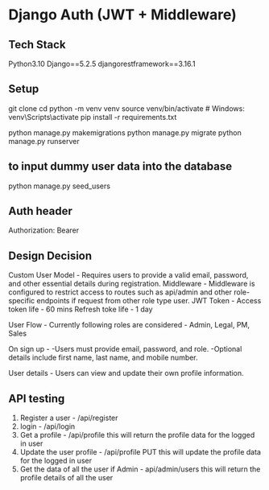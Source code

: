# Django Auth (JWT + Middleware)

## Tech Stack
Python3.10
Django==5.2.5
djangorestframework==3.16.1

## Setup
git clone <repo>
cd <project-name>
python -m venv venv
source venv/bin/activate   # Windows: venv\Scripts\activate
pip install -r requirements.txt

python manage.py makemigrations
python manage.py migrate
python manage.py runserver

## to input dummy user data into the database
python manage.py seed_users


## Auth header
Authorization: Bearer <access-token>

## Design Decision
Custom User Model - Requires users to provide a valid email, password, and other essential details during registration.
Middleware - Middleware is configured to restrict access to routes such as api/admin and other role-specific endpoints if request from other role type user.
JWT Token - Access token life - 60 mins
            Refresh toke life - 1 day

User Flow - 
    Currently following roles are considered - 
        Admin, Legal, PM, Sales

On sign up - 
  -Users must provide email, password, and role.
  -Optional details include first name, last name, and mobile number.

User details - 
    Users can view and update their own profile information.

## API testing
1. Register a user - /api/register
2. login - /api/login
3. Get a profile - /api/profile
            this will return the profile data for the logged in user
4. Update the user profile - /api/profile PUT
            this will update the profile data for the logged in user
5. Get the data of all the user if Admin - api/admin/users
            this will return the profile details of all the user
